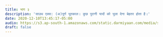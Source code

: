 ```yaml
---
title: भाग ३
description: 'साउथ एक्स: (अ)पूर्ण भूतकाल। कुछ पुरानी यादों को भुला देना बेहतर होता है।'
date: 2020-12-10T13:45:17-05:00
audio: https://s3.ap-south-1.amazonaws.com/static.darmiyaan.com/media/samandar-ki-teh-mein.mp3
draft: false
---
```

